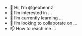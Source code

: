 - 👋 Hi, I’m @geobennz
- 👀 I’m interested in ...
- 🌱 I’m currently learning ...
- 💞️ I’m looking to collaborate on ...
- 📫 How to reach me ...

<!---
geobennz/geobennz is a ✨ special ✨ repository because its `README.md` (this file) appears on your GitHub profile.
You can click the Preview link to take a look at your changes.
--->
